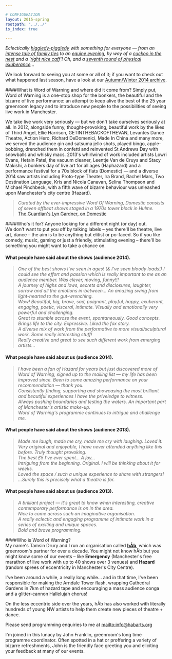 ```yaml
---

# CONFIGURATION
layout: 2015-spring
rootpath: "../../"
is_index: true

---
```

*Eclectically [higgledy-piggledy](/current/2015-haphazard) with something for everyone — from an [intense tale of family ties](/current/2015-spring/cade) to an [equine evening](/current/2015-spring/vandecruys), by way of a [cuckoo in the nest](/current/2015-spring/thomas) and a '[right nice caff](/current/2015-spring/h&d)'! Oh, and a [seventh round of physical exuberance](/current/2015-turn)…*               
                
We look forward to seeing you at some or all of it; if you want to check out what happened last season, have a look at our [Autumn/Winter 2014 archive](/archive/2014-autumnwinter).        
        
####What is Word of Warning and where did it come from?
Simply put, Word of Warning is a one-stop shop for the bonkers, the beautiful and the bizarre of live performance: an attempt to keep alive the best of the 25 year greenroom legacy and to introduce new people to the possibilities of seeing live work in Manchester.

We take live work very seriously — but we don't take ourselves seriously at all. In 2012, alongside funny, thought-provoking, beautiful work by the likes of Third Angel, Ellie Harrison, GETINTHEBACKOFTHEVAN, Levantes Dance Theatre, Action Hero, Richard DeDomenici, Made In China and many more, we served the audience gin and satsuma jello shots, played bingo, apple-bobbing, drenched them in confetti and reinvented St Andrews Day with snowballs and whisky macs. 2013's whirlwind of work included artists Lowri Evans, Hetain Patel, the vacuum cleaner, Leentje Van de Cruys and Stacy Makishi, a bonkers day of live art for all ages (Haphazard) and a performance festival for a 70s block of flats (Domestic) — and a diverse 2014 saw artists including Proto-type Theater, Ira Brand, Rachel Mars, Two Destination Language, Kris and Nicola Canavan, Selina Thompson and Michael Pinchbeck, with a fifth wave of bizarre behaviour was unleashed upon Manchester's city centre (Hazard).            
                
>*Curated by the ever-impressive Word Of Warning, Domestic consists of seven offbeat shows staged in a 1970s tower block in Hulme.*<br>[The Guardian's Lyn Gardner, on Domestic](http://www.theguardian.com/stage/2013/nov/02/this-weeks-theatre)
        
####Who's it for? Anyone looking for a different night (or day) out.            
We don't want to put you off by talking labels – yes there'll be theatre, live art, dance – the aim is to be anything but elitist or po-faced. So if you like comedy, music, gaming or just a friendly, stimulating evening – there'll be something you might want to take a chance on.                 
        
#### What people have said about the shows (audience 2014).    
>*One of the best shows I've seen in ages! (& I've seen bloody loads!) I could see the effort and passion which is really important to me as an audience member. Was clever, moving, funny!!!*                           
>*A journey of highs and lows, secrets and disclosures, laughter, sorrow and all the emotions in-between… An amazing swing from light-hearted to the gut-wrenching.*                       
>*Wow! Beautiful, big, brave, sad, poignant, playful, happy, exuberant, engaging, poetic, visceral, intimate. Visually and emotionally very powerful and challenging.*                     
>*Great to stumble across the event, spontaneously. Good concepts. Brings life to the city. Expressive. Liked the fox story.*                 
>*A diverse mix of work from the performative to more visual/sculptural work. Some really interesting stuff!*                   
>*Really creative and great to see such different work from emerging artists…*                  
                
#### What people have said about us (audience 2014).            
>*I have been a fan of Hazard for years but just discovered more of Word of Warning, signed up to the mailing list — my life has been improved since. Been to some amazing performance on your recommendation — thank you.*                  
>*Consistently finding, supporting and showcasing the most brilliant and beautiful experiences I have the priveledge to witness.*                       
>*Always pushing boundaries and testing the waters. An important part of Manchester's artistic make-up.*        
>*Word of Warning's programme continues to intrigue and challenge me.*          
                
#### What people have said about the shows (audience 2013).    
>*Made me laugh, made me cry, made me cry with laughing. Loved it.*       
>*Very original and enjoyable, I have never attended anything like this before. Truly thought provoking.*       
>*The best £5 I've ever spent… A joy…*      
>*Intriguing from the beginning. Original. I will be thinking about it for weeks.*      
>*Loved the space / such a unique experience to share with strangers!*       
>*…Surely this is precisely what a theatre is for.*       
         
#### What people have said about us (audience 2013).    
>*A brilliant project — it's great to know when interesting, creative contemporary performance is on in the area.*       
>*Nice to come across such an imaginative organisation.*        
>*A really eclectic and engaging programme of intimate work in a series of exciting and unique spaces.*        
>*Bold and brave programming.*      
       
####Who is Word of Warning?         
My name's Tamsin Drury and I run an organisation called **[hÅb](/hab)**, which was greenroom's partner for over a decade. You might not know hÅb but you might know some of our events – like **Emergency** (Manchester's free marathon of live work with up to 40 shows over 3 venues) and **Hazard** (random sprees of eccentricity in Manchester's City Centre).

I've been around a while, a really long while… and in that time, I've been responsible for making the Arndale Tower flash, wrapping Cathedral Gardens in 7km of hazard tape and encouraging a mass audience conga and a glitter-cannon Hallelujah chorus!    

On the less eccentric side over the years, hÅb has also worked with literally hundreds of young NW artists to help them create new pieces of theatre + dance.
          
Please send programming enquiries to me at <mailto:info@habarts.org>             

I'm joined in this lunacy by John Franklin, greenroom's long time programme coordinator. Often spotted in a hat or proffering a variety of bizarre refreshments, John is the friendly face greeting you and eliciting your feedback at many of our events.
